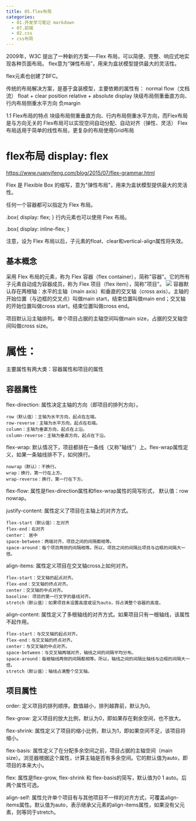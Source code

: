 ```yaml
---
title: 05.flex布局
categories:
  - 01.开发学习笔记 markdown
  - 07.前端
  - 02.css
  - css布局
---
```


2009年，W3C 提出了一种新的方案—-Flex 布局，可以简便、完整、响应式地实现各种页面布局。
flex意为”弹性布局”，用来为盒状模型提供最大的灵活性。

flex元素也创建了BFC。

传统的布局解决方案，是基于盒装模型，主要依赖的属性有：
normal flow（文档流）
float + clear
position relative + absolute
display 块级布局侧重垂直方向、行内布局侧重水平方向
负margin

1.1 Flex布局的特点
块级布局侧重垂直方向、行内布局侧重水平方向，而Flex布局是与方向无关的
Flex布局可以实现空间自动分配、自动对齐（弹性、灵活）
Flex布局适用于简单的线性布局，更复杂的布局使用Grid布局

# flex布局 display: flex
https://www.ruanyifeng.com/blog/2015/07/flex-grammar.html

Flex 是 Flexible Box 的缩写，意为"弹性布局"，用来为盒状模型提供最大的灵活性。

任何一个容器都可以指定为 Flex 布局。


.box{
  display: flex;
}
行内元素也可以使用 Flex 布局。


.box{
  display: inline-flex;
}

注意，设为 Flex 布局以后，子元素的float、clear和vertical-align属性将失效。

## 基本概念
采用 Flex 布局的元素，称为 Flex 容器（flex container），简称"容器"。它的所有子元素自动成为容器成员，称为 Flex 项目（flex item），简称"项目"。
![](http://md.summeres.site/note/15781258915415.png)
容器默认存在两根轴：水平的主轴（main axis）和垂直的交叉轴（cross axis）。主轴的开始位置（与边框的交叉点）叫做main start，结束位置叫做main end；交叉轴的开始位置叫做cross start，结束位置叫做cross end。

项目默认沿主轴排列。单个项目占据的主轴空间叫做main size，占据的交叉轴空间叫做cross size。

# 属性：
主要属性有两大类：容器属性和项目的属性

## 容器属性
flex-direction: 属性决定主轴的方向（即项目的排列方向）。
```
row（默认值）：主轴为水平方向，起点在左端。
row-reverse：主轴为水平方向，起点在右端。
column：主轴为垂直方向，起点在上沿。
column-reverse：主轴为垂直方向，起点在下沿。
```
flex-wrap: 默认情况下，项目都排在一条线（又称"轴线"）上。flex-wrap属性定义，如果一条轴线排不下，如何换行。
```
nowrap（默认）：不换行。
wrap：换行，第一行在上方。
wrap-reverse：换行，第一行在下方。
```
flex-flow: 属性是flex-direction属性和flex-wrap属性的简写形式，
默认值：row nowrap。

justify-content: 属性定义了项目在主轴上的对齐方式。
```
flex-start（默认值）：左对齐
flex-end：右对齐
center： 居中
space-between：两端对齐，项目之间的间隔都相等。
space-around：每个项目两侧的间隔相等。所以，项目之间的间隔比项目与边框的间隔大一倍。
```
align-items: 属性定义项目在交叉轴cross上如何对齐。
```
flex-start：交叉轴的起点对齐。
flex-end：交叉轴的终点对齐。
center：交叉轴的中点对齐。
baseline: 项目的第一行文字的基线对齐。
stretch（默认值）：如果项目未设置高度或设为auto，将占满整个容器的高度。
```
align-content: 属性定义了多根轴线的对齐方式。如果项目只有一根轴线，该属性不起作用。
```
flex-start：与交叉轴的起点对齐。
flex-end：与交叉轴的终点对齐。
center：与交叉轴的中点对齐。
space-between：与交叉轴两端对齐，轴线之间的间隔平均分布。
space-around：每根轴线两侧的间隔都相等。所以，轴线之间的间隔比轴线与边框的间隔大一倍。
stretch（默认值）：轴线占满整个交叉轴。
```
## 项目属性
order: 定义项目的排列顺序。数值越小，排列越靠前，默认为0。

flex-grow: 定义项目的放大比例，默认为0，即如果存在剩余空间，也不放大。

flex-shrink: 属性定义了项目的缩小比例，默认为1，即如果空间不足，该项目将缩小。

flex-basis: 属性定义了在分配多余空间之前，项目占据的主轴空间（main size）。浏览器根据这个属性，计算主轴是否有多余空间。它的默认值为auto，即项目的本来大小。

flex: 属性是flex-grow, flex-shrink 和 flex-basis的简写，默认值为0 1 auto。后两个属性可选。

align-self: 属性允许单个项目有与其他项目不一样的对齐方式，可覆盖align-items属性。默认值为auto，表示继承父元素的align-items属性，如果没有父元素，则等同于stretch。